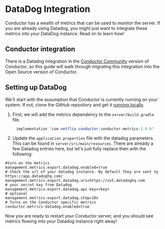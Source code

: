 # DataDog Integration

Conductor has a wealth of metrics that can be used to monitor the server.  If you are already using Datadog, you might just want to integrate these metrics into your DataDog instance.  Read on to learn how!


## Conductor integration

There is a Datadog integration in the [Conductor Community](https://github.com/Netflix/conductor-community) version of Conductor, so this guide will walk through migrating this integration into the Open Source version of Conductor.

## Setting up DataDog

We'll start with the assumption that Conductor is currently running on your system.  If not, clone the GitHub repository and get it [running locally](/content/docs/getting-started/install/running-locally).  

1. First, we will add the metrics dependency to the `server/build.gradle` file.  

```java
     implementation 'com.netflix.conductor:conductor-metrics:3.9.0'
```
2. Update the `application.properties` file with the datadog parameters.  This can be found in `server/src/main/resources`.  There are already a few Datadog entries here, but let's just fully replace then with the following:


```shell
#turn on the metrics
management.metrics.export.datadog.enabled=true
# Check the url of your datadog instance. By default they are sent tp https://app.datadoghq.com/
management.metrics.export.datadog.uri=https://us5.datadoghq.com
# your secret key from Datadog
management.metrics.export.datadog.api-key=<key>
# optional
management.metrics.export.datadog.step=10s
# Turns on the Conductor specific metrics
conductor.metrics-datadog.enabled=true

```

Now you are ready to restart your Conductor server, and you should see metrics flowing into your Datadog instance right away!